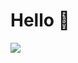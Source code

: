 # Hello 👋

<a href="https://github.com/anuraghazra/github-readme-stats">
  <img align="left" src="https://github-readme-stats.vercel.app/api?username=ktpi2000&count_private=true&show_icons=true&count_private=true&theme=dark" />
</a>
